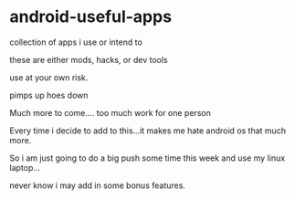 # android-useful-apps
collection of apps i use or intend to 

these are either mods, hacks, or dev tools

use at your own risk.

pimps up hoes down


Much more to come.... too much work for one person

Every time i decide to add to this...it makes me 
hate android os that much more.

So i am just going to do a big push some time this
week and use my linux laptop...

never know i may add in some bonus features.
